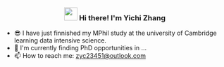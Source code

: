<!-- Heading -->
<h3 align="center"><img src = "https://raw.githubusercontent.com/MartinHeinz/MartinHeinz/master/wave.gif" width = 30px> Hi there! I'm Yichi Zhang</h3>

- 😎 I have just finnished my MPhil study at the university of Cambridge learning data intensive science.
- 👀 I'm currently finding PhD opportunities in ...
- 📫 How to reach me: zyc23451@outlook.com
<!--
[![Yichi's GitHub stats](https://github-readme-stats.vercel.app/api?username=Yichizz)](https://github.com/anuraghazra/github-readme-stats)
[![Top Langs](https://github-readme-stats.vercel.app/api/top-langs/?username=YichiZZ)](https://github.com/anuraghazra/github-readme-stats)


Here are some ideas to get you started:

- 🔭 I’m currently working on ...
- 🌱 I’m currently learning ...
- 👯 I’m looking to collaborate on ...
- 🤔 I’m looking for help with ...
- 💬 Ask me about ...
- 📫 How to reach me: ...
- 😄 Pronouns: ...
- ⚡ Fun fact: ...
-->
